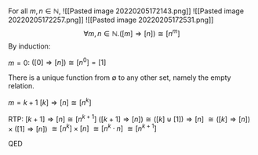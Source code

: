For all $m, n \in \mathbb{N}$,
![[Pasted image 20220205172143.png]]
![[Pasted image 20220205172257.png]]
![[Pasted image 20220205172531.png]]
$$\forall m, n \in \mathbb{N}. ([m] \Rightarrow [n]) \cong [n^m]$$
By induction:

$m = 0$: $([0] \Rightarrow [n]) \cong [n^0] = [1]$

There is a unique function from $\emptyset$ to any other set, namely the empty relation.

$m = k+1$ $[k] \Rightarrow [n] \cong [n^k]$

RTP: $[k+1] \Rightarrow [n] \cong [n^{k+1}]$
$([k+1] \Rightarrow [n])\cong ([k] \uplus [1]) \Rightarrow [n]$
$\cong ([k] \Rightarrow [n]) \times ([1] \Rightarrow [n])$
$\cong [n^k] \times [n]$
$\cong [n^k \cdot n]$
$\cong [n^{k+1}]$

QED